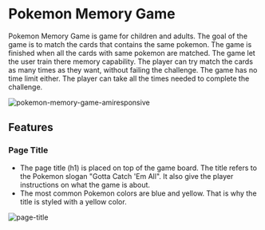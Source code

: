 # **Pokemon Memory Game**
Pokemon Memory Game is game for children and adults. The goal of the game is to match the cards that contains the same pokemon. The game is finished when all the cards with same pokemon are matched. The game let the user train there memory capability. The player can try match the cards as many times as they want, without failing the challenge. The game has no time limit either. The player can take all the times needed to complete the challenge. 

![pokemon-memory-game-amiresponsive](https://user-images.githubusercontent.com/87748379/134821578-6bfddaf6-5737-4d6b-9c70-59d5fbf093b3.JPG)

## **Features**

### **Page Title**

* The page title (h1) is placed on top of the game board. The title refers to the Pokemon slogan "Gotta Catch 'Em All". It also give the player instructions on what the game is about.
* The most common Pokemon colors are blue and yellow. That is why the title is styled with a yellow color.

![page-title](https://user-images.githubusercontent.com/87748379/134821932-03d93924-b143-43c3-af31-b452fe6be838.JPG)